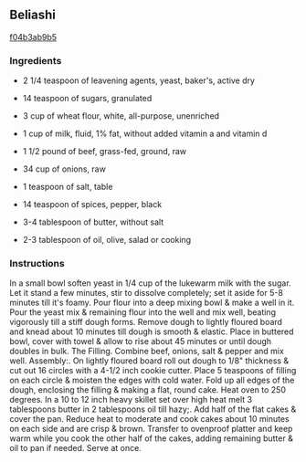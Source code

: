 ## Beliashi

[f04b3ab9b5](http://www.food.com/recipe/beliashi-322402)

### Ingredients

 - 2 1/4 teaspoon of leavening agents, yeast, baker's, active dry

 - 14 teaspoon of sugars, granulated

 - 3 cup of wheat flour, white, all-purpose, unenriched

 - 1 cup of milk, fluid, 1% fat, without added vitamin a and vitamin d

 - 1 1/2 pound of beef, grass-fed, ground, raw

 - 34 cup of onions, raw

 - 1 teaspoon of salt, table

 - 14 teaspoon of spices, pepper, black

 - 3-4 tablespoon of butter, without salt

 - 2-3 tablespoon of oil, olive, salad or cooking

### Instructions

In a small bowl soften yeast in 1/4 cup of the lukewarm milk with the sugar. Let it stand a few minutes, stir to dissolve completely; set it aside for 5-8 minutes till it's foamy. Pour flour into a deep mixing bowl & make a well in it. Pour the yeast mix & remaining flour into the well and mix well, beating vigorously till a stiff dough forms. Remove dough to lightly floured board and knead about 10 minutes till dough is smooth & elastic. Place in buttered bowl, cover with towel & allow to rise about 45 minutes or until dough doubles in bulk. The Filling. Combine beef, onions, salt & pepper and mix well. Assembly:. On lightly floured board roll out dough to 1/8" thickness & cut out 16 circles with a 4-1/2 inch cookie cutter. Place 5 teaspoons of filling on each circle & moisten the edges with cold water. Fold up all edges of the dough, enclosing the filling & making a flat, round cake. Heat oven to 250 degrees. In a 10 to 12 inch heavy skillet set over high heat melt 3 tablespoons butter in 2 tablespoons oil till hazy;. Add half of the flat cakes & cover the pan. Reduce heat to moderate and cook cakes about 10 minutes on each side and are crisp & brown. Transfer to ovenproof platter and keep warm while you cook the other half of the cakes, adding remaining butter & oil to pan if needed. Serve at once.